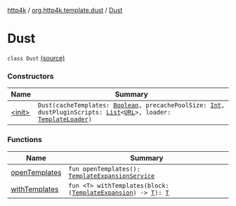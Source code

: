 [http4k](../../index.md) / [org.http4k.template.dust](../index.md) / [Dust](./index.md)

# Dust

`class Dust` [(source)](https://github.com/http4k/http4k/blob/master/http4k-template-dust/src/main/kotlin/org/http4k/template/dust/Dust.kt#L109)

### Constructors

| Name | Summary |
|---|---|
| [&lt;init&gt;](-init-.md) | `Dust(cacheTemplates: `[`Boolean`](https://kotlinlang.org/api/latest/jvm/stdlib/kotlin/-boolean/index.html)`, precachePoolSize: `[`Int`](https://kotlinlang.org/api/latest/jvm/stdlib/kotlin/-int/index.html)`, dustPluginScripts: `[`List`](https://kotlinlang.org/api/latest/jvm/stdlib/kotlin.collections/-list/index.html)`<`[`URL`](http://docs.oracle.com/javase/6/docs/api/java/net/URL.html)`>, loader: `[`TemplateLoader`](../-template-loader.md)`)` |

### Functions

| Name | Summary |
|---|---|
| [openTemplates](open-templates.md) | `fun openTemplates(): `[`TemplateExpansionService`](../-template-expansion-service.md) |
| [withTemplates](with-templates.md) | `fun <T> withTemplates(block: (`[`TemplateExpansion`](../-template-expansion/index.md)`) -> `[`T`](with-templates.md#T)`): `[`T`](with-templates.md#T) |
